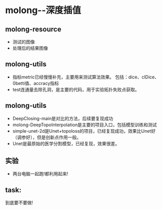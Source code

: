 # molong--深度插值

## molong-resource
* 测试的图像
* 处理后的结果图像

## molong-utils
* 指标metric已经慢慢补充，主要用来测试算法效果。
包括：dice、clDice、0betti值、accracy指标
* test连通量去除孔洞，是主要的代码，用于实验拓扑失败点获取。

## molong-utils
* DeepClosing-main是对比的方法，后续要复现成功
* molong-DeepTopoInterpolation是主要的项目入口，包括模型训练和测试
* simple-unet-2d是Unet+topoloss的项目，已经复现成功，效果比Unet好（调参好），但是创新点作用一般。
* Unet是最原始的医学分割模型，已经复现，效果很差。

## 实验
* 两台电脑一起跑!都利用起来!

## task:
到底要不要做!